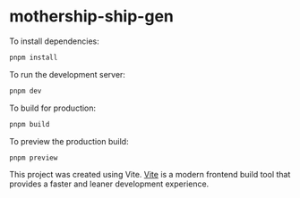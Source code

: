 # mothership-ship-gen

To install dependencies:

```bash
pnpm install
```

To run the development server:

```bash
pnpm dev
```

To build for production:

```bash
pnpm build
```

To preview the production build:

```bash
pnpm preview
```

This project was created using Vite. [Vite](https://vitejs.dev/) is a modern frontend build tool that provides a faster and leaner development experience.
